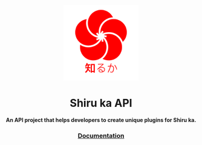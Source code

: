<p align="center"><a href="http://shiruka.net"><img src="logo/SHIRUKA.png" width="200px"/></a></p>
<h1 align="center">Shiru ka API</h1>
<p align="center"><strong>An API project that helps developers to create unique plugins for Shiru ka.</strong></p>
<h3 align="center">
  <a href="http://docs.shiruka.net">Documentation</a> 
</h3>

